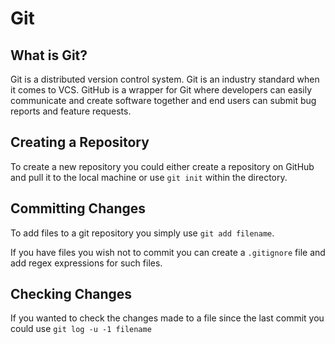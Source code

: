 # Git

## What is Git?

Git is a distributed version control system. Git is an industry standard when it
comes to VCS. GitHub is a wrapper for Git where developers can easily
communicate and create software together and end users can submit bug reports
and feature requests.

## Creating a Repository

To create a new repository you could either create a repository on GitHub and
pull it to the local machine or use `git init` within the directory.

## Committing Changes

To add files to a git repository you simply use `git add filename`. 

If you have files you wish not to commit you can create a `.gitignore`
file and add regex expressions for such files.

## Checking Changes

If you wanted to check the changes made to a file since the last commit you
could use `git log -u -1 filename`
